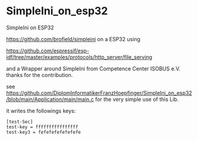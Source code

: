 # SimpleIni_on_esp32
SimpleIni on ESP32


<https://github.com/brofield/simpleini> on a ESP32 using 

<https://github.com/espressif/esp-idf/tree/master/examples/protocols/http_server/file_serving>

and a Wrapper around SimpleIni from Competence Center ISOBUS e.V. thanks for the contribution. 

see <https://github.com/DiplomInformatikerFranzHoepfinger/SimpleIni_on_esp32/blob/main/Application/main/main.c> for the very simple use of this Lib. 

it writes the followings keys:

```
[test-Sec]
test-key = ffffffffffffffff
test-key3 = fefefefefefefefe
```
